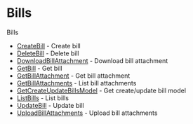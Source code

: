 # Bills

Bills


* [CreateBill](createbill.md) - Create bill
* [DeleteBill](deletebill.md) - Delete bill
* [DownloadBillAttachment](downloadbillattachment.md) - Download bill attachment
* [GetBill](getbill.md) - Get bill
* [GetBillAttachment](getbillattachment.md) - Get bill attachment
* [GetBillAttachments](getbillattachments.md) - List bill attachments
* [GetCreateUpdateBillsModel](getcreateupdatebillsmodel.md) - Get create/update bill model
* [ListBills](listbills.md) - List bills
* [UpdateBill](updatebill.md) - Update bill
* [UploadBillAttachments](uploadbillattachments.md) - Upload bill attachments